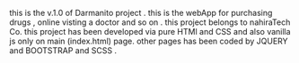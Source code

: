 this is the v.1.0 of Darmanito project . this is the webApp for purchasing drugs , online visting a doctor and so on . this project belongs to nahiraTech Co.
this project has been developed via pure HTMl and CSS and also vanilla js only on main (index.html) page.
other pages has been coded by JQUERY and BOOTSTRAP and SCSS .
